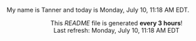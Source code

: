 My name is Tanner and today is Monday, July 10, 11:18 AM EDT.

<p align="center">This <i>README</i> file is generated <b>every 3 hours</b>!</br>Last refresh: Monday, July 10, 11:18 AM EDT<br /></p>

